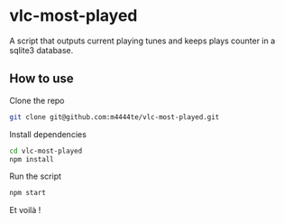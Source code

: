 # vlc-most-played

A script that outputs current playing tunes and keeps plays counter in a sqlite3 database.

## How to use

Clone the repo

```bash
git clone git@github.com:m4444te/vlc-most-played.git
```

Install dependencies

```bash
cd vlc-most-played
npm install
```

Run the script

```bash
npm start
```

Et voilà !
